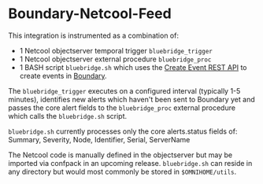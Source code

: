 Boundary-Netcool-Feed
=====================

This integration is instrumented as a combination of:
- 1 Netcool objectserver temporal trigger `bluebridge_trigger`
- 1 Netcool objectserver external procedure `bluebridge_proc`
- 1 BASH script `bluebridge.sh` which uses the [Create Event REST API](https://app.boundary.com/docs/events_api) to create events in [Boundary](https://app.boundary.com).

The `bluebridge_trigger` executes on a configured interval (typically 1-5 minutes), identifies new alerts which haven't been sent to Boundary yet and passes the core alert fields to the `bluebridge_proc` external procedure which calls the `bluebridge.sh` script.

`bluebridge.sh` currently processes only the core alerts.status fields of:
Summary, Severity, Node, Identifier, Serial, ServerName

The Netcool code is manually defined in the objectserver but may be imported via confpack in an upcoming release. `bluebridge.sh` can reside in any directory but would most commonly be stored in `$OMNIHOME/utils`.

